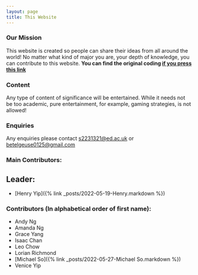 ```yaml
---
layout: page
title: This Website
---
```

### Our Mission
This website is created so people can share their ideas from all around the world! No matter what kind of major you are, your depth of knowledge, you can contribute to this website.  **You can find the original coding [if you press this link](https://github.com/Henry-Yip/Group-Project-VSCode)**

### Content
Any type of content of significance will be entertained. While it needs not be too academic, pure entertainment, for example, gaming strategies, is not allowed!

### Enquiries
Any enquiries please contact s2231321@ed.ac.uk or betelgeuse0125@gmail.com

### Main Contributors:
## Leader:
 - [Henry Yip]({% link _posts/2022-05-19-Henry.markdown %})

### Contributors (In alphabetical order of first name):
 - Andy Ng 
 - Amanda Ng
 - Grace Yang
 - Isaac Chan
 - Leo Chow
 - Lorian Richmond
 - [Michael So]({% link _posts/2022-05-27-Michael So.markdown %})
 - Venice Yip


